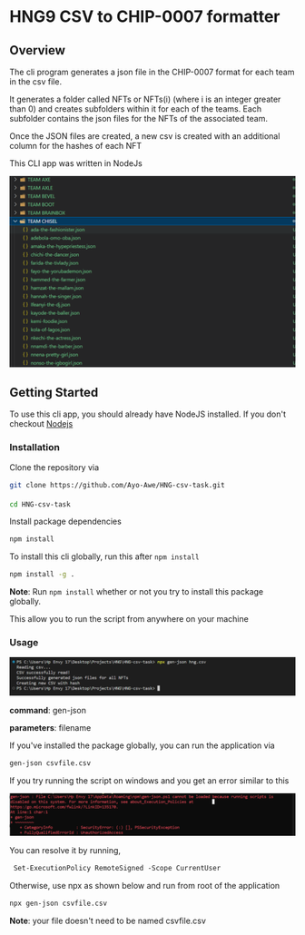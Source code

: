 # HNG9 CSV to CHIP-0007 formatter

## Overview

The cli program generates a json file in the CHIP-0007 format for each team in the csv file.

It generates a folder called NFTs or NFTs(i) (where i is an integer greater than 0) and creates subfolders within it for each of the teams. Each subfolder contains the json files for the NFTs of the associated team.

Once the JSON files are created, a new csv is created with an additional column for the hashes of each NFT

This CLI app was written in NodeJs

![example-image](/example.png)

## Getting Started

To use this cli app, you should already have NodeJS installed. If you don't checkout [Nodejs](https://nodejs.org/en/download/)

### Installation

Clone the repository via

```bash
git clone https://github.com/Ayo-Awe/HNG-csv-task.git

cd HNG-csv-task
```

Install package dependencies

```bash
npm install
```

To install this cli globally, run this after
`npm install`

```bash
npm install -g .
```

**Note**: Run `npm install` whether or not you try to install this package globally.

This allow you to run the script from anywhere on your machine

### Usage

![usage](usage.png)

**command**: gen-json

**parameters**: filename

If you've installed the package globally, you can run the application via

```bash
gen-json csvfile.csv
```

If you try running the script on windows and you get an error similar to this

![policyError](policyError.png)

You can resolve it by running,

```ps
 Set-ExecutionPolicy RemoteSigned -Scope CurrentUser
```

Otherwise, use npx as shown below and run from root of the application

```bash
npx gen-json csvfile.csv
```

**Note**: your file doesn't need to be named csvfile.csv
